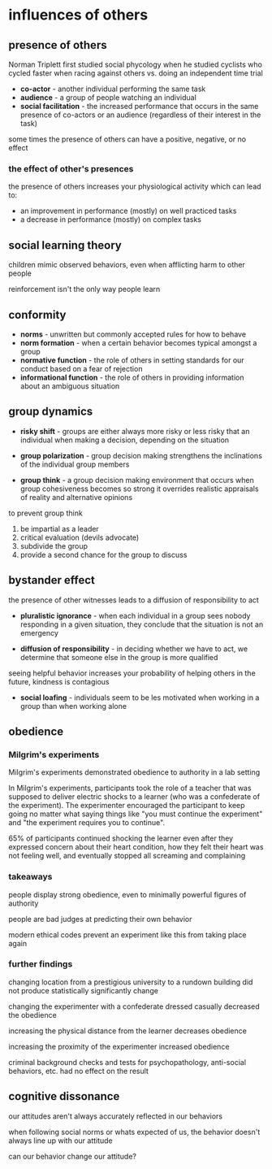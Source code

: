 # influences of others

## presence of others

Norman Triplett first studied social phycology when he studied cyclists who cycled faster when racing against others vs. doing an independent time trial

- **co-actor** - another individual performing the same task
- **audience** - a group of people watching an individual
- **social facilitation** - the increased performance that occurs in the same presence of co-actors or an audience (regardless of their interest in the task)

some times the presence of others can have a positive, negative, or no effect

### the effect of other's presences

the presence of others increases your physiological activity which can lead to:

- an improvement in performance (mostly) on well practiced tasks
- a decrease in performance (mostly) on complex tasks

## social learning theory

children mimic observed behaviors, even when afflicting harm to other people

reinforcement isn't the only way people learn

## conformity

- **norms** - unwritten but commonly accepted rules for how to behave
- **norm formation** - when a certain behavior becomes typical amongst a group
- **normative function** - the role of others in setting standards for our conduct based on a fear of rejection
- **informational function** - the role of others in providing information about an ambiguous situation

## group dynamics

- **risky shift** - groups are either always more risky or less risky that an individual when making a decision, depending on the situation

- **group polarization** - group decision making strengthens the inclinations of the individual group members

- **group think** - a group decision making environment that occurs when group cohesiveness becomes so strong it overrides realistic appraisals of reality and alternative opinions

to prevent group think
1. be impartial as a leader
2. critical evaluation (devils advocate)
3. subdivide the group
4. provide a second chance for the group to discuss

## bystander effect

the presence of other witnesses leads to a diffusion of responsibility to act

- **pluralistic ignorance** - when each individual in a group sees nobody responding in a given situation, they conclude that the situation is not an emergency 

- **diffusion of responsibility** - in deciding whether we have to act, we determine that someone else in the group is more qualified

seeing helpful behavior increases your probability of helping others in the future, kindness is contagious

- **social loafing** - individuals seem to be les motivated when working in a group than when working alone

## obedience

### Milgrim's experiments

Milgrim's experiments demonstrated obedience to authority in a lab setting

In Milgrim's experiments, participants took the role of a teacher that was supposed to deliver electric shocks to a learner (who was a confederate of the experiment). The experimenter encouraged the participant to keep going no matter what saying things like "you must continue the experiment" and "the experiment requires you to continue". 

65% of participants continued shocking the learner even after they expressed concern about their heart condition, how they felt their heart was not feeling well, and eventually stopped all screaming and complaining

### takeaways
people display strong obedience, even to minimally powerful figures of authority

people are bad judges at predicting their own behavior

modern ethical codes prevent an experiment like this from taking place again

### further findings

changing location from a prestigious university to a rundown building did not produce statistically significantly change

changing the experimenter with a confederate dressed casually decreased the obedience

increasing the physical distance from the learner decreases obedience

increasing the proximity of the experimenter increased obedience

criminal background checks and tests for psychopathology, anti-social behaviors, etc. had no effect on the result

## cognitive dissonance

our attitudes aren't always accurately reflected in our behaviors

when following social norms or whats expected of us, the behavior doesn't always line up with our attitude

can our behavior change our attitude?